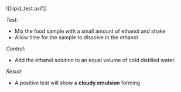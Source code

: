 ![[lipid_test.avif]]

*Test*:
- Mix the food sample with a small amount of ethanol and shake
- Allow time for the sample to dissolve in the ethanol

*Control*:
- Add the ethanol solution to an equal volume of cold distilled water.

*Result*:
- A positive test will show a **cloudy emulsion** forming
